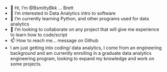 - 👋 Hi, I’m @BsmittyBkk ... Brett 
- 👀 I’m interested in Data Analytics intro to software
- 🌱 I’m currently learning Python, and other programs used for data analytics
- 💞️ I’m looking to collaborate on any project that will give me experience to learn how to code/script
- 📫 How to reach me... message on Github
- I am just getting into coding/ data analytics, I come from an engineering background and am currently enrolling in a graduate data analytics engineering program, looking to expand my knowledge and work on some projects.

<!---
BsmittyBkk/BsmittyBkk is a ✨ special ✨ repository because its `README.md` (this file) appears on your GitHub profile.
You can click the Preview link to take a look at your changes.
--->
